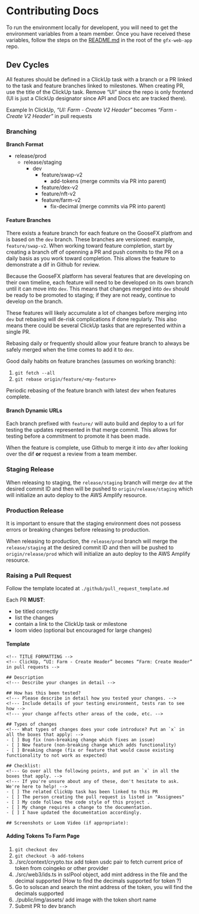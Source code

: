# Contributing Docs

To run the environment locally for developent, you will need to get the environment variables from a team member. Once you have received these variables, follow the steps on the [README.md](https://github.com/GooseFX1/gfx-web-app) in the root of the `gfx-web-app` repo.

## Dev Cycles

All features should be defined in a ClickUp task with a branch or a PR linked to the task and feature branches linked to milestones. When creating PR, use the title of the ClickUp task. Remove “UI” since the repo is only frontend (UI is just a ClickUp designator since API and Docs etc are tracked there).

Example
In ClickUp, _“UI: Farm - Create V2 Header”_ becomes _“Farm - Create V2 Header”_ in pull requests

### Branching

**Branch Format**

- release/prod
  - release/staging
    - dev
      - feature/swap-v2
        - add-tokens (merge commits via PR into parent)
      - feature/dex-v2
      - feature/nft-v2
      - feature/farm-v2
        - fix-decimal (merge commits via PR into parent)

#### Feature Branches

There exists a feature branch for each feature on the GooseFX platfrom and is based on the `dev` branch. These branches are versioned: example, `feature/swap-v2`. When working toward feature completion, start by creating a branch off of openning a PR and push commits to the PR on a daily basis as you work toward completion. This allows the feature to demonstrate a dif in Github for review.

Because the GooseFX platform has several features that are developing on their own timeline, each feature will need to be developed on its own branch until it can move into `dev`. This means that changes merged into `dev` should be ready to be promoted to staging; if they are not ready, continue to develop on the branch.

These features will likely accumulate a lot of changes before merging into `dev` but rebasing will de-risk complications if done regularly. This also means there could be several ClickUp tasks that are represented within a single PR.

Rebasing daily or frequently should allow your feature branch to always be safely merged when the time comes to add it to `dev`.

Good daily habits on feature branches (assumes on working branch):

1. `git fetch --all`
2. `git rebase origin/feature/<my-feature>`

Periodic rebasing of the feature branch with latest dev when features complete.

#### Branch Dynamic URLs

Each branch prefixed with `feature/` will auto build and deploy to a url for testing the updates represented in that merge commit. This allows for testing before a commitment to promote it has been made.

When the feature is complete, use Github to merge it into `dev` after looking over the dif **or** request a review from a team member.

### Staging Release

When releasing to staging, the `release/staging` branch will merge `dev` at the desired commit ID and then will be pushed to `origin/release/staging` which will initialize an auto deploy to the AWS Amplify resource.

### Production Release

It is important to ensure that the staging environment does not possess errors or breaking changes before releasing to production.

When releasing to production, the `release/prod` branch will merge the `release/staging` at the desired commit ID and then will be pushed to `origin/release/prod` which will initialize an auto deploy to the AWS Amplify resource.

### Raising a Pull Request

Follow the template located at `./github/pull_request_template.md`

Each PR **MUST**:

- be titled correctly
- list the changes
- contain a link to the ClickUp task or milestone
- loom video (optional but encouraged for large changes)

#### Template

```
<!-- TITLE FORMATTING -->
<!-- ClickUp, “UI: Farm - Create Header” becomes “Farm: Create Header” in pull requests -->

## Description
<!--- Describe your changes in detail -->

## How has this been tested?
<!--- Please describe in detail how you tested your changes. -->
<!--- Include details of your testing environment, tests ran to see how -->
<!--- your change affects other areas of the code, etc. -->

## Types of changes
<!--- What types of changes does your code introduce? Put an `x` in all the boxes that apply: -->
- [ ] Bug fix (non-breaking change which fixes an issue)
- [ ] New feature (non-breaking change which adds functionality)
- [ ] Breaking change (fix or feature that would cause existing functionality to not work as expected)

## Checklist:
<!--- Go over all the following points, and put an `x` in all the boxes that apply. -->
<!--- If you're unsure about any of these, don't hesitate to ask. We're here to help! -->
- [ ] The related ClickUp task has been linked to this PR
- [ ] The person creating the pull request is listed in "Assignees"
- [ ] My code follows the code style of this project .
- [ ] My change requires a change to the documentation.
- [ ] I have updated the documentation accordingly.

## Screenshots or Loom Video (if appropriate):
```

#### Adding Tokens To Farm Page

1. `git checkout dev`
2. `git checkout -b add-tokens`
3. ./src/context/crypto.tsx add token usdc pair to fetch current price of token from coingeko or other provider
4. ./src/web3/ids.ts in sslPool object, add mint address in the file and the decimal supported (How to find the decimals supported for token ?)
5. Go to solscan and search the mint address of the token, you will find the decimals supported
6. ./public/img/assets/ add image with the token short name
7. Submit PR to dev branch

